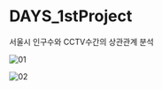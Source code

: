 # DAYS_1stProject
서울시 인구수와 CCTV수간의 상관관계 분석

![01](https://user-images.githubusercontent.com/65335952/108601390-ad759e80-73df-11eb-82aa-fc3f75cc61f4.jpg)

![02](https://user-images.githubusercontent.com/65335952/108601423-d007b780-73df-11eb-9807-3a40769495d0.jpg)
